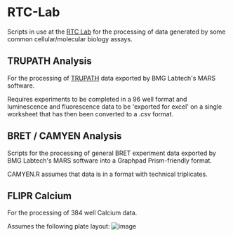 # RTC-Lab
Scripts in use at the [RTC Lab](https://www.rtclab.org/) for the processing of data generated by some common cellular/molecular biology assays.

## TRUPATH Analysis
For the processing of [TRUPATH](https://www.nature.com/articles/s41589-020-0535-8) data exported by BMG Labtech's MARS software.

Requires experiments to be completed in a 96 well format and luminescence and fluorescence data to be 'exported for excel' on a single worksheet that has then been converted to a .csv format.

## BRET / CAMYEN Analysis
Scripts for the processing of general BRET experiment data exported by BMG Labtech's MARS software into a Graphpad Prism-friendly format.

CAMYEN.R assumes that data is in a format with technical triplicates.

## FLIPR Calcium
For the processing of 384 well Calcium data. 

Assumes the following plate layout:
![image](https://user-images.githubusercontent.com/98575657/170615833-00071a75-0cae-4fc7-8255-24d0318cbc0b.png)
